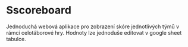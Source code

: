 # Sscoreboard

Jednoduchá webová aplikace pro zobrazení skóre jednotlivých týmů v rámci celotáborové hry. Hodnoty lze jednoduše editovat v google sheet tabulce. 
